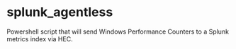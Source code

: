 # splunk_agentless
Powershell script that will send Windows Performance Counters to a Splunk metrics index via HEC.
